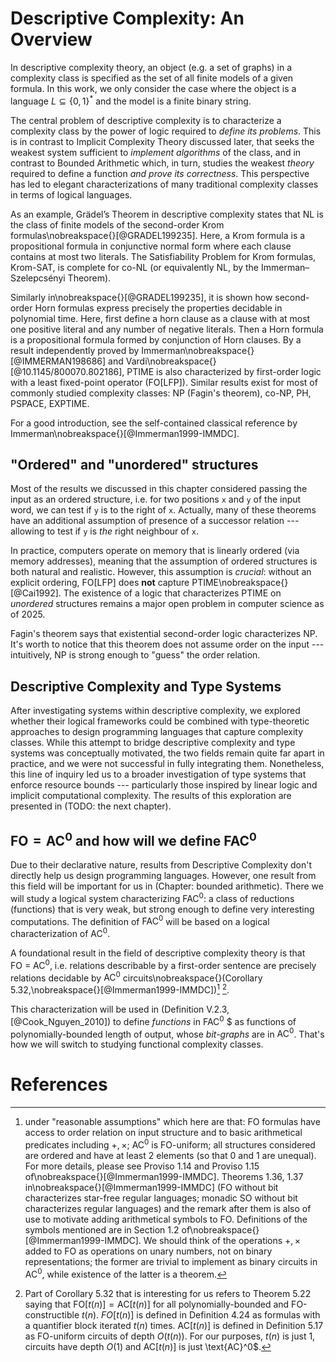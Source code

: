 # Descriptive Complexity: An Overview

In descriptive complexity theory, an object (e.g. a set of graphs) in
a complexity class is specified as the set of all finite models of a given
formula. In this work, we only consider the case where the object is a language $L \subseteq \{0, 1\}^*$ and the model is a finite binary string.

The central problem of descriptive complexity is to characterize a complexity class by the power of logic required to *define its problems*. This is in contrast to Implicit Complexity Theory discussed later,
that seeks the weakest system sufficient to *implement algorithms* of the class, and in contrast to Bounded Arithmetic which, in turn, studies the weakest *theory* required to define a function *and prove its correctness*. This perspective has led to elegant characterizations of many traditional complexity classes in terms of logical languages. 

As an example, Grädel’s Theorem in descriptive complexity states that
NL is the class of finite models of the second-order Krom formulas\nobreakspace{}[@GRADEL199235].
Here, a Krom formula is a propositional
formula in conjunctive normal form where each clause contains at most
two literals. The Satisfiability Problem for Krom formulas, Krom-SAT, is
complete for co-NL (or equivalently NL, by the Immerman–Szelepcsényi
Theorem).

Similarly in\nobreakspace{}[@GRADEL199235], it is shown how second-order Horn formulas express precisely the properties decidable in polynomial time.
Here, first define a horn clause as a clause with at most one positive literal and any number of negative literals. Then a Horn formula is a propositional formula formed by conjunction of Horn clauses.
By a result independently proved by Immerman\nobreakspace{}[@IMMERMAN198686] and Vardi\nobreakspace{}[@10.1145/800070.802186], PTIME is also characterized by first-order logic with a least fixed-point operator (FO[LFP]). Similar results exist for most of commonly studied complexity classes: NP (Fagin's theorem), co-NP, PH, PSPACE, EXPTIME.

<!-- Under reasonable assumption [^1] -->
<!-- [^1]: presence of successor relation; in our case this means that for two objects of the model (i.e. two positions `x`, `y` of the input word) we can test if `y` is the right neighbour of `x`. A weaker assumption is *orderedness* of the structure, where we can only test if `y` is somewhere to the right of `x`. -->

For a good introduction, see the self-contained classical reference by Immerman\nobreakspace{}[@Immerman1999-IMMDC].

## "Ordered" and "unordered" structures

Most of the results we discussed in this chapter considered passing the input as an ordered structure, i.e. for two positions `x` and `y` of the input word, we can test if `y` is to the right of `x`. Actually, many of these theorems have an additional assumption of presence of a successor relation --- allowing to test if `y` is *the* right neighbour of `x`.

In practice, computers operate on memory that is linearly ordered (via memory addresses), meaning that the assumption of ordered structures is both natural and realistic. However, this assumption is *crucial*: without an explicit ordering, FO[LFP] does **not** capture PTIME\nobreakspace{}[@Cai1992]. The existence of a logic that characterizes PTIME on *unordered* structures remains a major open problem in computer science as of 2025.

Fagin's theorem says that existential second-order logic characterizes NP. It's worth to notice that this theorem does not assume order on the input --- intuitively, NP is strong enough to "guess" the order relation.

## Descriptive Complexity and Type Systems
After investigating systems within descriptive complexity, we explored whether their logical frameworks could be combined with type-theoretic approaches to design programming languages that capture complexity classes. While this attempt to bridge descriptive complexity and type systems was conceptually motivated, the two fields remain quite far apart in practice, and we were not successful in fully integrating them. Nonetheless, this line of inquiry led us to a broader investigation of type systems that enforce resource bounds --- particularly those inspired by linear logic and implicit computational complexity. The results of this exploration are presented in (TODO: the next chapter).

## $\text{FO} = \text{AC}^0$ and how will we define $\text{FAC}^0$
Due to their declarative nature, results from Descriptive Complexity don't directly help us design programming languages.
However, one result from this field will be important for us in (Chapter: bounded arithmetic). There we will study
a logical system characterizing $\text{FAC}^0$: a class of reductions (functions) that is very weak, but strong enough to define very interesting computations.
The definition of $\text{FAC}^0$ will be based on a logical characterization of $\text{AC}^0$.  

A foundational result in the field of descriptive complexity theory is that $\text{FO}~=~\text{AC}^0$,
i.e. relations describable by a first-order sentence are precisely relations decidable by $\text{AC}^0$ circuits\nobreakspace{}(Corollary 5.32,\nobreakspace{}[@Immerman1999-IMMDC])[^1] [^2].

This characterization will be used in (Definition V.2.3, [@Cook_Nguyen_2010]) to define *functions* in $\text{FAC}^0$ $ as functions of polynomially-bounded length of output, whose *bit-graphs* are in $\text{AC}^0$. That's how we will switch to studying functional complexity classes.

# References
[^1]: under "reasonable assumptions" which here are that: FO formulas have access to order relation on input structure and to basic arithmetical predicates including $+, \times$; $\text{AC}^0$ is FO-uniform; all structures considered are ordered and have at least 2 elements (so that $0$ and $1$ are unequal). For more details, please see Proviso 1.14 and Proviso 1.15 of\nobreakspace{}[@Immerman1999-IMMDC]. Theorems 1.36, 1.37 in\nobreakspace{}[@Immerman1999-IMMDC] (FO without bit characterizes star-free regular languages; monadic SO without bit characterizes regular languages) and the remark after them is also of use to motivate adding arithmetical symbols to FO. Definitions of the symbols mentioned are in Section 1.2 of\nobreakspace{}[@Immerman1999-IMMDC]. We should think of the operations $+, \times$ added to FO as operations on unary numbers, not on binary representations; the former are trivial to implement as binary circuits in $\text{AC}^0$, while existence of the latter is a theorem.
[^2]: Part of Corollary 5.32 that is interesting for us refers to Theorem 5.22 saying that $\text{FO}[t(n)] = \text{AC}[t(n)]$ for all polynomially-bounded and FO-constructible $t(n)$. $FO[t(n)]$ is defined in Definition 4.24 as formulas with a quantifier block iterated $t(n)$ times. $\text{AC}[t(n)]$ is defined in Definition 5.17 as FO-uniform circuits of depth $O(t(n))$. For our purposes, $t(n)$ is just 1, circuits have depth $O(1)$ and $\text{AC}[t(n)]$ is just \text{AC}^0$.

<!-- IMPORTANT: what is bit? what is <=, +, -.
section 1.2 of immerman
bit(i, 0) holds iff i is odd.
PLUS(i, j, k) meaning i + j = k
2. TIMES(i, j, k) meaning i x j = k
3. BIT(i, j) meaning bit j in the binary representation of i is  -->

<!-- this PLUS, TIMES seems to be like operations on unary numbers. This is unary numbers because we can only do it up until `n` (because we only have forall x, PLUS(x), PLUS(0), PLUS(1), PLUS(max),...) -->
